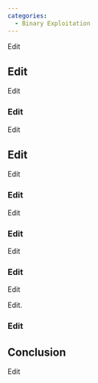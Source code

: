 ```yaml
---
categories:
  - Binary Exploitation
---
```


Edit

## Edit

Edit

### Edit

Edit

## Edit

Edit

### Edit

Edit

### Edit

Edit

### Edit

Edit

Edit.

### Edit


## Conclusion

Edit
